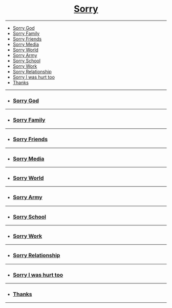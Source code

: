 <div align="center">

# [Sorry](https://github.com/Anlominus/Anlominus/blob/main/Sorry.md)

</div>

---

- [Sorry God]()
- [Sorry Family]()
- [Sorry Friends]()
- [Sorry Media]()
- [Sorry World]()
- [Sorry Army]()
- [Sorry School]()
- [Sorry Work]()
- [Sorry Relationship]()
- [Sorry I was hurt too]()
- [Thanks]()

---

- ### [Sorry God]()

---

- ### [Sorry Family]()

---

- ### [Sorry Friends]()

---

- ### [Sorry Media]()

---

- ### [Sorry World]()

---

- ### [Sorry Army]()

---

- ### [Sorry School]()

---

- ### [Sorry Work]()

---

- ### [Sorry Relationship]()

---

- ### [Sorry I was hurt too]()

---

- ### [Thanks]()

---
